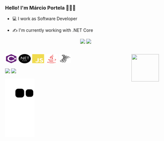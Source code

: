### Hello! I'm Márcio Portela 👋😊🚀

- 💻 I work as Software Developer
- ✍️ I'm currently working with .NET Core
  
  <div align="center">
  <img height="180em" src="https://github-readme-stats.vercel.app/api?username=MarcioPortela&show_icons=true&theme=dark&include_all_commits=true&count_private=true"/>
  <img height="180em" src="https://github-readme-stats.vercel.app/api/top-langs/?username=MarcioPortela&layout=compact&langs_count=7&theme=dark"/>
</div>
<div style="display: inline_block"><br>
  <img align="center" alt="CSharp" height="30" width="40" src="https://raw.githubusercontent.com/devicons/devicon/master/icons/csharp/csharp-plain.svg">
  <img align="center" alt="dotNetCore" height="30" width="40" src="https://raw.githubusercontent.com/devicons/devicon/master/icons/dotnetcore/dotnetcore-plain.svg">
  <img align="center" alt="JavaScript" height="30" width="40" src="https://raw.githubusercontent.com/devicons/devicon/master/icons/javascript/javascript-plain.svg">
  <img align="center" alt="Java" height="30" width="40" src="https://raw.githubusercontent.com/devicons/devicon/master/icons/java/java-plain.svg">
  <img align="center" alt="SQLServer" height="30" width="40" src="https://raw.githubusercontent.com/devicons/devicon/master/icons/microsoftsqlserver/microsoftsqlserver-plain.svg">
  <img align="right" width="90" height="90" src="https://media.giphy.com/media/txcIHRNl2vcDm/giphy.gif">
</div>
<div style="display: inline_block"><br> 
  <a href = "mailto:m.spmarcio2@gmail.com"><img src="https://img.shields.io/badge/-Gmail-%23333?style=for-the-badge&logo=gmail&logoColor=white" target="_blank"></a>
   <a href="https://linkedin.com/in/marcio-santana-portela/" target="_blank"><img src="https://img.shields.io/badge/-LinkedIn-%230077B5?style=for-the-badge&logo=linkedin&logoColor=white" target="_blank"></a>
  
  ![Snake animation](https://github.com/MarcioPortela/MarcioPortela/blob/output/github-contribution-grid-snake.svg)
 
</div>
